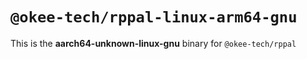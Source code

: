 # `@okee-tech/rppal-linux-arm64-gnu`

This is the **aarch64-unknown-linux-gnu** binary for `@okee-tech/rppal`
